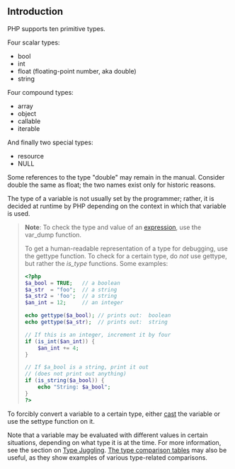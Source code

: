 Introduction
------------

PHP supports ten primitive types.

Four scalar types:

-   <span class="simpara"> <span class="type">bool</span> </span>
-   <span class="simpara"> <span class="type">int</span> </span>
-   <span class="simpara"> <span class="type">float</span>
    (floating-point number, aka <span class="type">double</span>)
    </span>
-   <span class="simpara"> <span class="type">string</span> </span>

Four compound types:

-   <span class="simpara"> <span class="type">array</span> </span>
-   <span class="simpara"> <span class="type">object</span> </span>
-   <span class="simpara"> <span class="type">callable</span> </span>
-   <span class="simpara"> <span class="type">iterable</span> </span>

And finally two special types:

-   <span class="simpara"> <span class="type">resource</span> </span>
-   <span class="simpara"> <span class="type">NULL</span> </span>

Some references to the type "double" may remain in the manual. Consider
double the same as float; the two names exist only for historic reasons.

The type of a variable is not usually set by the programmer; rather, it
is decided at runtime by PHP depending on the context in which that
variable is used.

> **Note**: <span class="simpara"> To check the type and value of an
> <a href="/language/expressions.html" class="link">expression</a>, use
> the <span class="function">var\_dump</span> function. </span>
>
> To get a human-readable representation of a type for debugging, use
> the <span class="function">gettype</span> function. To check for a
> certain type, do *not* use <span class="function">gettype</span>, but
> rather the *is\_<span class="replaceable">type</span>* functions. Some
> examples:
>
> ``` php
> <?php
> $a_bool = TRUE;   // a boolean
> $a_str  = "foo";  // a string
> $a_str2 = 'foo';  // a string
> $an_int = 12;     // an integer
>
> echo gettype($a_bool); // prints out:  boolean
> echo gettype($a_str);  // prints out:  string
>
> // If this is an integer, increment it by four
> if (is_int($an_int)) {
>     $an_int += 4;
> }
>
> // If $a_bool is a string, print it out
> // (does not print out anything)
> if (is_string($a_bool)) {
>     echo "String: $a_bool";
> }
> ?>
> ```

To forcibly convert a variable to a certain type, either
<a href="/language/types/type-juggling.html#language.types.typecasting" class="link">cast</a>
the variable or use the <span class="function">settype</span> function
on it.

Note that a variable may be evaluated with different values in certain
situations, depending on what type it is at the time. For more
information, see the section on
<a href="/language/types/type-juggling.html" class="link">Type Juggling</a>.
<a href="/types/comparisons.html" class="link">The type comparison tables</a>
may also be useful, as they show examples of various type-related
comparisons.
